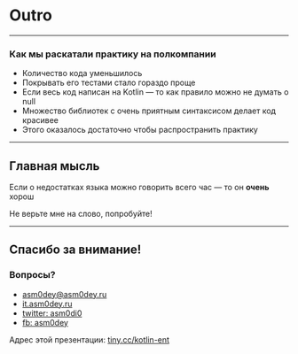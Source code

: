 # Outro

---

### Как мы раскатали практику на полкомпании

* Количество кода уменьшилось
* Покрывать его тестами стало гораздо проще
* Если весь код написан на Kotlin — то как правило можно не думать о null
* Множество библиотек с очень приятным синтаксисом делает код красивее
* Этого оказалось достаточно чтобы распространить практику <!-- .element class="fragment" -->

---

## Главная мысль

Если о недостатках языка можно говорить всего час — то он **очень** хорош

Не верьте мне на слово, попробуйте!

---

## Спасибо за внимание!

### Вопросы?

* asm0dey@asm0dey.ru
* [it.asm0dey.ru](https://it.asm0dey.ru)
* [twitter: asm0di0](https://twitter.com/asm0di0)
* [fb: asm0dey](https://fb.com/asm0dey)

Адрес этой презентации: [tiny.cc/kotlin-ent](http://tiny.cc/kotlin-ent)